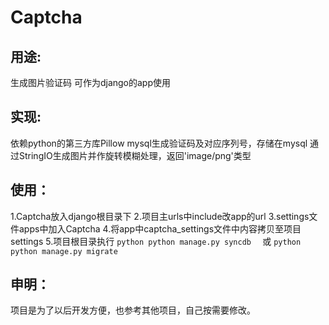 # Captcha

用途:
----
  生成图片验证码
  可作为django的app使用
  
实现:
----
  依赖python的第三方库Pillow
  mysql生成验证码及对应序列号，存储在mysql
  通过StringIO生成图片并作旋转模糊处理，返回'image/png'类型
  
使用：
----
  1.Captcha放入django根目录下
  2.项目主urls中include改app的url
  3.settings文件apps中加入Captcha
  4.将app中captcha_settings文件中内容拷贝至项目settings
  5.项目根目录执行
    ```python
    python manage.py syncdb 
    ```
    或 
    ```python
    python manage.py migrate
    ```
    
申明：
----
  项目是为了以后开发方便，也参考其他项目，自己按需要修改。
